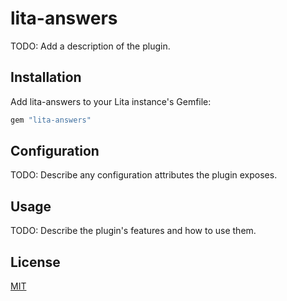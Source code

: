 # lita-answers

TODO: Add a description of the plugin.

## Installation

Add lita-answers to your Lita instance's Gemfile:

``` ruby
gem "lita-answers"
```

## Configuration

TODO: Describe any configuration attributes the plugin exposes.

## Usage

TODO: Describe the plugin's features and how to use them.

## License

[MIT](http://opensource.org/licenses/MIT)
